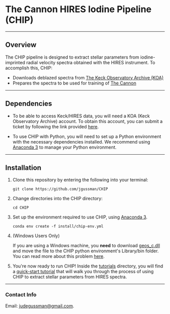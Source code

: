 # The Cannon HIRES Iodine Pipeline (CHIP)


---
## Overview 


The CHIP pipeline is designed to extract stellar parameters from iodine-imprinted radial velocity spectra obtained with the HIRES instrument. To accomplish this, CHIP:
- Downloads deblazed spectra from [The Keck Observatory Archive (KOA)](https://koa.ipac.caltech.edu/UserGuide/about.html)
- Prepares the spectra to be used for training of [The Cannon](https://annayqho.github.io/TheCannon/intro.html)


---
## Dependencies


- To be able to access Keck/HIRES data, you will need a KOA (Keck Observatory Archive) account. To obtain this account, you can submit a ticket by following the link provided [here](https://koa.ipac.caltech.edu/cgi-bin/Helpdesk/nph-genTicketForm?projname=KOA).

- To use CHIP with Python, you will need to set up a Python environment with the necessary dependencies installed. We recommend using [Anaconda 3](https://www.anaconda.com) to manage your Python environment.

---
## Installation

1. Clone this repository by entering the following into your terminal:

   ```git clone https://github.com/jgussman/CHIP``` 

2. Change directories into the CHIP directory:

   ```cd CHIP```


2. Set up the environment required to use CHIP, using [Anaconda 3](https://www.anaconda.com).

    ```conda env create -f install/chip-env.yml```


3. (Windows Users Only) 

    If you are using a Windows machine, you **need** to download [geos_c.dll](https://www.dll-files.com/geos_c.dll.html) and move the file to the CHIP python environment's Library/bin folder. You can read more about this problem [here](https://github.com/Toblerity/Shapely/pull/1108).

4. You're now ready to run CHIP! Inside the [tutorials](./tutorials/) directory, you will find a [quick-start tutorial](./tutorials/quick-start.md) that will walk you through the process of using CHIP to extract stellar parameters from HIRES spectra. 


---
### Contact Info

Email: judegussman@gmail.com.